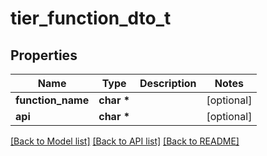 # tier_function_dto_t

## Properties
Name | Type | Description | Notes
------------ | ------------- | ------------- | -------------
**function_name** | **char \*** |  | [optional] 
**api** | **char \*** |  | [optional] 

[[Back to Model list]](../README.md#documentation-for-models) [[Back to API list]](../README.md#documentation-for-api-endpoints) [[Back to README]](../README.md)


